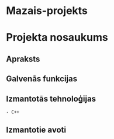 # Mazais-projekts

# Projekta nosaukums

## Apraksts
	
## Galvenās funkcijas
	
## Izmantotās tehnoloģijas
	- C++
	
## Izmantotie avoti
